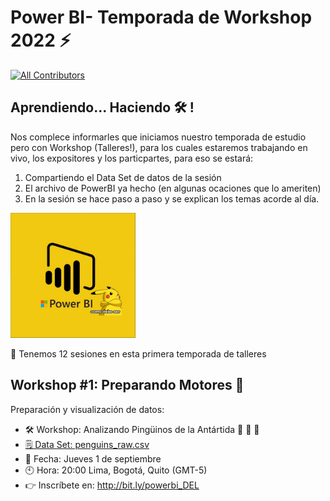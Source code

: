# Power BI- Temporada de Workshop 2022 ⚡️
 [![All Contributors](https://img.shields.io/badge/all_contributors-4-orange.svg?style=flat-square)](#contributors)

## Aprendiendo... Haciendo 🛠️ !

Nos complece informarles que iniciamos nuestro temporada de estudio pero con Workshop (Talleres!), para los cuales estaremos trabajando en vivo, los expositores y los particpartes, para eso se estará:
1. Compartiendo el Data Set de datos de la sesión
2. El archivo de PowerBI ya hecho (en algunas ocaciones que lo ameriten)
3. En la sesión se hace paso a paso y se explican los temas acorde al día. 


<img src="https://github.com/DataEngineering-LATAM/PowerBi-StudyClub/blob/main/Temporada%20-%20Workshop2022/images/power%20bi.PNG" width="200">

<!--

![Image text](https://github.com/DataEngineering-LATAM/PowerBi-StudyClub/blob/main/Temporada%20-%20Workshop2022/images/power%20bi.PNG)
-->

📢 Tenemos 12 sesiones en esta primera temporada de talleres

## Workshop #1: Preparando Motores 🥁 
Preparación y visualización de datos:

* 🛠️ Workshop:  Analizando Pingüinos de la Antártida 🐧 🐧 🐧 
* [🗒️ Data Set: penguins_raw.csv ](https://github.com/DataEngineering-LATAM/PowerBi-StudyClub/tree/main/Temporada%20-%20Workshop2022/Workshop%201:%20Analizando%20Ping%C3%BCinos%20de%20la%20Ant%C3%A1rtida 'penguins_raw.csv')
* 📅 Fecha: Jueves 1 de septiembre
* 🕙 Hora: 20:00 Lima, Bogotá, Quito (GMT-5)
* 👉 Inscríbete en: http://bit.ly/powerbi_DEL



<!--
## Workshop #1: 
##Preparación y visualización de datos sobre el Dataset: Comparación de calidad de vida por país


## Workshop #2: 
##Preparación y visualización de datos sobre el Dataset: Datos abiertos de Airbnb


## Workshop #3: 
##Preparación y visualización de datos sobre el Dataset: Precios de diamantes


## Workshop #4: 
##Preparación y visualización de datos sobre el Dataset: Análisis de datos de las estudiantes


## Workshop #5: 
##Preparación y visualización de datos sobre el Dataset: Carros Clásicos


## Workshop #6: 
##Preparación y visualización de datos sobre el Dataset: Cosas en Reddit


## Workshop #7: 
##Preparación y visualización de datos sobre el Dataset: Financiación Startups 

## Workshop #8: 
##Preparación y visualización de datos sobre el Dataset: xxxx
-->

<!--

🐤 🚀 ⏱️ 📚 🛠️ 🕛 💬 📃 💡 📧 📊 📉 📈 📌 📍 🗓️ 🗓️ 📆 📢 🔔 🎶 ✔️ ☑️ ✅ 🔵 🔴 ⚫️ 🔹 🔺 🔻 🔥 💻 

-->
